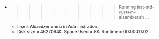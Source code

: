 * >>>>>>>>> Running inst-std-system-alsamixer.sh ...
  * Insert Alsamixer menu in Administration.
  * Disk size = 4627064K. Space Used = 8K. Runtime = 00:00:00:02.
